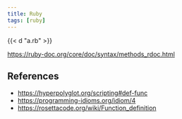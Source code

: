 ```yaml
---
title: Ruby
tags: [ruby]
---
```


{{< d "a.rb" >}}

<https://ruby-doc.org/core/doc/syntax/methods_rdoc.html>

## References

- <https://hyperpolyglot.org/scripting#def-func>
- <https://programming-idioms.org/idiom/4>
- <https://rosettacode.org/wiki/Function_definition>

